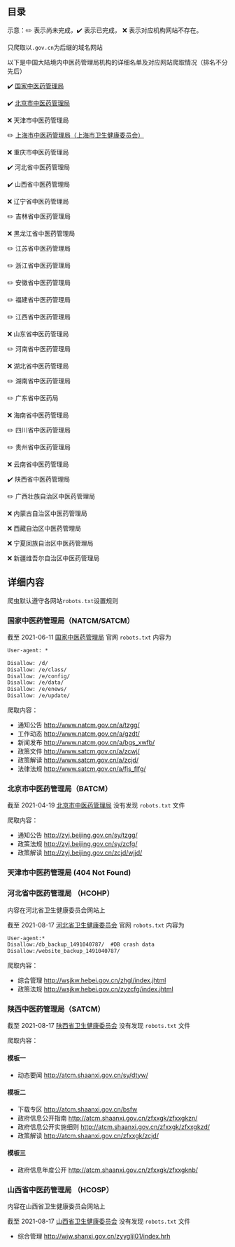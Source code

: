 ## 目录

示意：:pencil2: 表示尚未完成，:heavy_check_mark: 表示已完成， :x: 表示对应机构网站不存在。

只爬取以`.gov.cn`为后缀的域名网站

以下是中国大陆境内中医药管理局机构的详细名单及对应网站爬取情况（排名不分先后）

:heavy_check_mark: [国家中医药管理局](http://www.natcm.gov.cn/)

:heavy_check_mark: [北京市中医药管理局](http://zyj.beijing.gov.cn/)

:x: 天津市中医药管理局

:pencil2: [上海市中医药管理局（上海市卫生健康委员会）](https://wsjkw.sh.gov.cn/)

:x: 重庆市中医药管理局

:heavy_check_mark: 河北省中医药管理局

:heavy_check_mark: 山西省中医药管理局

:x: 辽宁省中医药管理局

:pencil2: 吉林省中医药管理局

:x: 黑龙江省中医药管理局

:pencil2: 江苏省中医药管理局

:pencil2: 浙江省中医药管理局

:pencil2: 安徽省中医药管理局

:pencil2: 福建省中医药管理局

:pencil2: 江西省中医药管理局

:x: 山东省中医药管理局

:pencil2: 河南省中医药管理局

:x: 湖北省中医药管理局

:pencil2: 湖南省中医药管理局

:pencil2: 广东省中医药局

:x: 海南省中医药管理局

:pencil2: 四川省中医药管理局

:pencil2: 贵州省中医药管理局

:x: 云南省中医药管理局

:heavy_check_mark: 陕西省中医药管理局

:pencil2: 广西壮族自治区中医药管理局

:x: 内蒙古自治区中医药管理局

:x: 西藏自治区中医药管理局

:x: 宁夏回族自治区中医药管理局

:x: 新疆维吾尔自治区中医药管理局

## 详细内容

爬虫默认遵守各网站`robots.txt`设置规则

### 国家中医药管理局（NATCM/SATCM）
<!-- NATCM/SATCM两者命名都可。http://natcm.gov.cn 和 http://satcm.gov.cn 都指向同一个网站-->

截至 2021-06-11 [国家中医药管理局](http://www.natcm.gov.cn/) 官网 `robots.txt` 内容为

```txt
User-agent: *

Disallow: /d/
Disallow: /e/class/
Disallow: /e/config/
Disallow: /e/data/
Disallow: /e/enews/
Disallow: /e/update/
```

爬取内容：

- 通知公告 http://www.natcm.gov.cn/a/tzgg/
- 工作动态 http://www.natcm.gov.cn/a/gzdt/
- 新闻发布 http://www.natcm.gov.cn/a/bgs_xwfb/
- 政策文件 http://www.satcm.gov.cn/a/zcwj/
- 政策解读 http://www.satcm.gov.cn/a/zcjd/
- 法律法规 http://www.satcm.gov.cn/a/fjs_flfg/

### 北京市中医药管理局（BATCM）

截至 2021-04-19 [北京市中医药管理局](http://zyj.beijing.gov.cn/) 没有发现 `robots.txt` 文件

爬取内容：

- 通知公告 http://zyj.beijing.gov.cn/sy/tzgg/
- 政策法规 http://zyj.beijing.gov.cn/sy/zcfg/
- 政策解读 http://zyj.beijing.gov.cn/zcjd/wjjd/

### 天津市中医药管理局 (404 Not Found)

### 河北省中医药管理局 （HCOHP）

内容在河北省卫生健康委员会网站上

截至 2021-08-17 [河北省卫生健康委员会](http://wsjkw.hebei.gov.cn/) 官网 `robots.txt` 内容为

```txt
User-agent:*
Disallow:/db_backup_1491040787/  #DB crash data
Disallow:/website_backup_1491040787/
```

爬取内容：

- 综合管理 http://wsjkw.hebei.gov.cn/zhgl/index.jhtml
- 政策法规 http://wsjkw.hebei.gov.cn/zyzcfg/index.jhtml

### 陕西中医药管理局（SATCM）

截至 2021-08-17 [陕西省卫生健康委员会](http://atcm.shaanxi.gov.cn/) 没有发现 `robots.txt` 文件

爬取内容：

#### 模板一

- 动态要闻 http://atcm.shaanxi.gov.cn/sy/dtyw/

#### 模板二

- 下载专区 http://atcm.shaanxi.gov.cn/bsfw
- 政府信息公开指南 http://atcm.shaanxi.gov.cn/zfxxgk/zfxxgkzn/
- 政府信息公开实施细则 http://atcm.shaanxi.gov.cn/zfxxgk/zfxxgkzd/
- 政策解读 http://atcm.shaanxi.gov.cn/zfxxgk/zcjd/

#### 模板三

- 政府信息年度公开 http://atcm.shaanxi.gov.cn/zfxxgk/zfxxgknb/

### 山西省中医药管理局 （HCOSP）

内容在山西省卫生健康委员会网站上

截至 2021-08-17 [山西省卫生健康委员会](http://wjw.shanxi.gov.cn/) 没有发现 `robots.txt` 文件

- 综合管理 http://wjw.shanxi.gov.cn/zyygljl01/index.hrh
